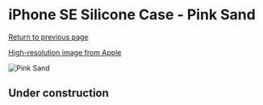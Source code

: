 # iPhone SE Silicone Case - Pink Sand

[Return to previous page](/iphone_7)

[High-resolution image from Apple](https://store.storeimages.cdn-apple.com/8756/as-images.apple.com/is/MXYK2?wid=4500&hei=4500&fmt=png)

<div style="width: 512px"><img src="/almost_uncompressed/MXYK2.webp" alt="Pink Sand"></div>

## Under construction
